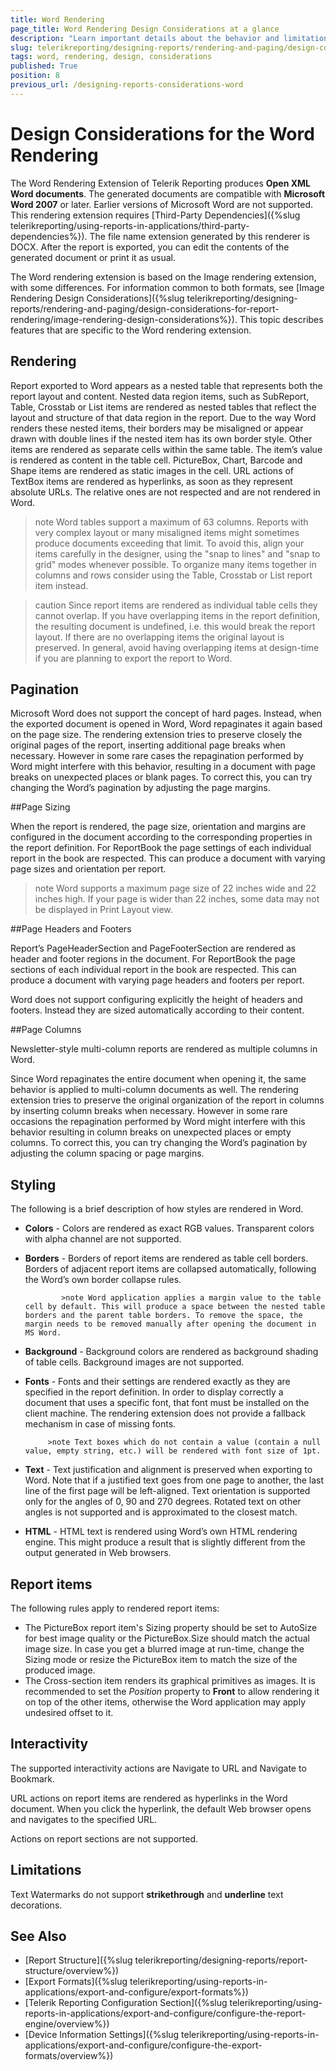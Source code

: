 ```yaml
---
title: Word Rendering
page_title: Word Rendering Design Considerations at a glance
description: "Learn important details about the behavior and limitations of the Word rendering format, that need to be taken into account when designing a report with Word rendering in mind."
slug: telerikreporting/designing-reports/rendering-and-paging/design-considerations-for-report-rendering/word-rendering-design-considerations
tags: word, rendering, design, considerations
published: True
position: 8
previous_url: /designing-reports-considerations-word
---
```


# Design Considerations for the Word Rendering

The Word Rendering Extension of Telerik Reporting produces __Open XML Word documents__. The generated documents are compatible with __Microsoft Word 2007__ or later. Earlier versions of Microsoft Word are not supported. This rendering extension requires [Third-Party Dependencies]({%slug telerikreporting/using-reports-in-applications/third-party-dependencies%}). The file name extension generated by this renderer is DOCX. After the report is exported, you can edit the contents of the generated document or print it as usual.

The Word rendering extension is based on the Image rendering extension, with some differences. For information common to both formats, see [Image Rendering Design Considerations]({%slug telerikreporting/designing-reports/rendering-and-paging/design-considerations-for-report-rendering/image-rendering-design-considerations%}). This topic describes features that are specific to the Word rendering extension.

## Rendering

Report exported to Word appears as a nested table that represents both the report layout and content. Nested data region items, such as SubReport, Table, Crosstab or List items are rendered as nested tables that reflect the layout and structure of that data region in the report. Due to the way Word renders these nested items, their borders may be misaligned or appear drawn with double lines if the nested item has its own border style. Other items are rendered as separate cells within the same table. The item’s value is rendered as content in the table cell. PictureBox, Chart, Barcode and Shape items are rendered as static images in the cell. URL actions of TextBox items are rendered as hyperlinks, as soon as they represent absolute URLs. The relative ones are not respected and are not rendered in Word.

>note Word tables support a maximum of 63 columns. Reports with very complex layout or many misaligned items might sometimes produce documents exceeding that limit. To avoid this, align your items carefully in the designer, using the "snap to lines" and "snap to grid" modes whenever possible. To organize many items together in columns and rows consider using the Table, Crosstab or List report item instead.

>caution Since report items are rendered as individual table cells they cannot overlap. If you have overlapping items in the report definition, the resulting document is undefined, i.e. this would break the report layout. If there are no overlapping items the original layout is preserved. In general, avoid having overlapping items at design-time if you are planning to export the report to Word.

## Pagination

Microsoft Word does not support the concept of hard pages. Instead, when the exported document is opened in Word, Word repaginates it again based on the page size. The rendering extension tries to preserve closely the original pages of the report, inserting additional page breaks when necessary. However in some rare cases the repagination performed by Word might interfere with this behavior, resulting in a document with page breaks on unexpected places or blank pages. To correct this, you can try changing the Word’s pagination by adjusting the page margins.

##Page Sizing

When the report is rendered, the page size, orientation and margins are configured in the document according to the corresponding properties in the report definition. For ReportBook the page settings of each individual report in the book are respected. This can produce a document with varying page sizes and orientation per report.

>note Word supports a maximum page size of 22 inches wide and 22 inches high. If your page is wider than 22 inches, some data may not be displayed in Print Layout view.

##Page Headers and Footers

Report’s PageHeaderSection and PageFooterSection are rendered as header and footer regions in the document. For ReportBook the page sections of each individual report in the book are respected. This can produce a document with varying page headers and footers per report.

Word does not support configuring explicitly the height of headers and footers. Instead they are sized automatically according to their content.

##Page Columns

Newsletter-style multi-column reports are rendered as multiple columns in Word.

Since Word repaginates the entire document when opening it, the same behavior is applied to multi-column documents as well. The rendering extension tries to preserve the original organization of the report in columns by inserting column breaks when necessary. However in some rare occasions the repagination performed by Word might interfere with this behavior resulting in column breaks on unexpected places or empty columns. To correct this, you can try changing the Word’s pagination by adjusting the column spacing or page margins.

## Styling

The following is a brief description of how styles are rendered in Word.         

*  __Colors__ - Colors are rendered as exact RGB values. Transparent colors with alpha channel are not supported.
*  __Borders__ - Borders of report items are rendered as table cell borders. Borders of adjacent report items are collapsed automatically, following the Word’s own border collapse rules.

               >note Word application applies a margin value to the table cell by default. This will produce a space between the nested table borders and the parent table borders. To remove the space, the margin needs to be removed manually after opening the document in MS Word.

*  __Background__ - Background colors are rendered as background shading of table cells. Background images are not supported.
*  __Fonts__ - Fonts and their settings are rendered exactly as they are specified in the report definition. In order to display correctly a document that uses a specific font, that font must be installed on the client machine. The rendering extension does not provide a fallback mechanism in case of missing fonts.

            >note Text boxes which do not contain a value (contain a null value, empty string, etc.) will be rendered with font size of 1pt.

*  __Text__ - Text justification and alignment is preserved when exporting to Word. Note that if a justified text goes from one page to another, the last line of the first page will be left-aligned. Text orientation is supported only for the angles of 0, 90 and 270 degrees. Rotated text on other angles is not supported and is approximated to the closest match.
*  __HTML__ - HTML text is rendered using Word’s own HTML rendering engine. This might produce a result that is slightly different from the output generated in Web browsers.

## Report items

The following rules apply to rendered report items:

* The PictureBox report item's Sizing property should be set to AutoSize for best image quality or the PictureBox.Size should match the actual image size. In case you get a blurred image at run-time, change the Sizing mode or resize the PictureBox item to match the size of the produced image.
* The Cross-section item renders its graphical primitives as images. It is recommended to set the *Position*  property to __Front__ to allow rendering it on top of the other items, otherwise the Word application may apply undesired offset to it.

## Interactivity

The supported interactivity actions are Navigate to URL and Navigate to Bookmark.

URL actions on report items are rendered as hyperlinks in the Word document. When you click the hyperlink, the default Web browser opens and navigates to the specified URL.

Actions on report sections are not supported.

## Limitations

Text Watermarks do not support __strikethrough__ and __underline__ text decorations.

## See Also

 * [Report Structure]({%slug telerikreporting/designing-reports/report-structure/overview%})
 * [Export Formats]({%slug telerikreporting/using-reports-in-applications/export-and-configure/export-formats%})
 * [Telerik Reporting Configuration Section]({%slug telerikreporting/using-reports-in-applications/export-and-configure/configure-the-report-engine/overview%})
 * [Device Information Settings]({%slug telerikreporting/using-reports-in-applications/export-and-configure/configure-the-export-formats/overview%})
